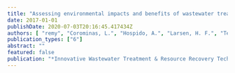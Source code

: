 ```yaml
---
title: "Assessing environmental impacts and benefits of wastewater treatment plants"
date: 2017-01-01
publishDate: 2020-07-03T20:16:45.417434Z
authors: [ "remy", "Corominas, L.", "Hospido, A.", "Larsen, H. F.", "Teodosiu, C." ]
publication_types: ["6"]
abstract: ""
featured: false
publication: "*Innovative Wastewater Treatment & Resource Recovery Technologies: Impacts on Energy, Economy and Environment*"
---
```


